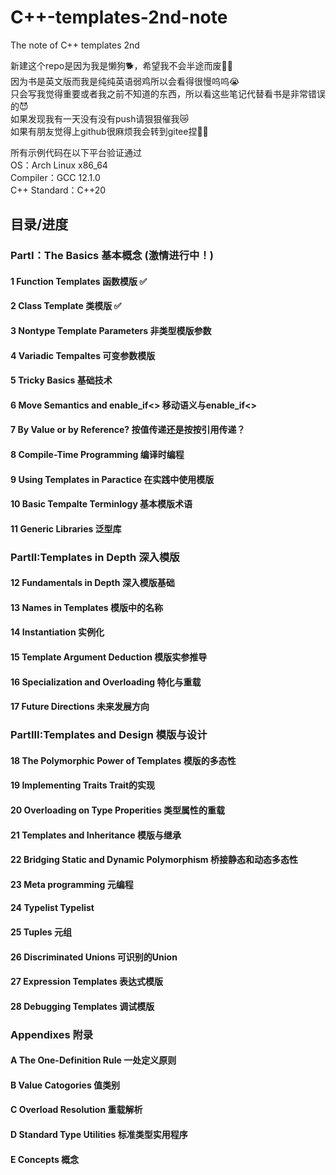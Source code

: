 # C++-templates-2nd-note
The note of C++ templates 2nd    


新建这个repo是因为我是懒狗🐕，希望我不会半途而废🧎🏻  
因为书是英文版而我是纯纯英语弱鸡所以会看得很慢呜呜😭  
只会写我觉得重要或者我之前不知道的东西，所以看这些笔记代替看书是非常错误的😈   
如果发现我有一天没有没有push请狠狠催我😿  
如果有朋友觉得上github很麻烦我会转到gitee捏👼🏻  

所有示例代码在以下平台验证通过  
OS：Arch Linux x86_64   
Compiler：GCC 12.1.0  
C++ Standard：C++20  

## 目录/进度  
### PartI：The Basics 基本概念 (激情进行中！)
#### 1 Function Templates 函数模版 ✅
#### 2 Class Template 类模版 ✅
#### 3 Nontype Template Parameters 非类型模版参数
#### 4 Variadic Tempaltes 可变参数模版
#### 5 Tricky Basics  基础技术
#### 6 Move Semantics and enable_if<> 移动语义与enable_if<>
#### 7 By Value or by Reference? 按值传递还是按按引用传递？
#### 8 Compile-Time Programming 编译时编程
#### 9 Using Templates in Paractice 在实践中使用模版
#### 10 Basic Tempalte Terminlogy 基本模版术语
#### 11 Generic Libraries 泛型库
### PartII:Templates in Depth 深入模版
#### 12 Fundamentals in Depth 深入模版基础
#### 13 Names in Templates 模版中的名称
#### 14 Instantiation 实例化
#### 15 Template Argument Deduction 模版实参推导
#### 16 Specialization and Overloading 特化与重载
#### 17 Future Directions 未来发展方向
### PartIII:Templates and Design 模版与设计
#### 18 The Polymorphic Power of Templates 模版的多态性
#### 19 Implementing Traits Trait的实现
#### 20 Overloading on Type Properities 类型属性的重载
#### 21 Templates and Inheritance 模版与继承
#### 22 Bridging Static and Dynamic Polymorphism 桥接静态和动态多态性
#### 23 Meta programming 元编程
#### 24 Typelist Typelist
#### 25 Tuples 元组
#### 26 Discriminated Unions 可识别的Union
#### 27 Expression Templates 表达式模版
#### 28 Debugging Templates 调试模版
### Appendixes 附录
#### A The One-Definition Rule 一处定义原则
#### B Value Catogories 值类别
#### C Overload Resolution 重载解析
#### D Standard Type Utilities 标准类型实用程序
#### E Concepts 概念

